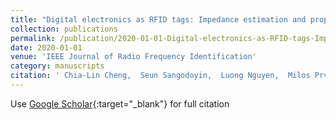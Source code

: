 ```yaml
---
title: "Digital electronics as RFID tags: Impedance estimation and propagation characterization at 26.5 GHz and 300 GHz"
collection: publications
permalink: /publication/2020-01-01-Digital-electronics-as-RFID-tags-Impedance-estimation-and-propagation-characterization-at-265-GHz-and-300-GHz
date: 2020-01-01
venue: 'IEEE Journal of Radio Frequency Identification'
category: manuscripts
citation: ' Chia-Lin Cheng,  Seun Sangodoyin,  Luong Nguyen,  Milos Prvulovic,  Alenka Zaji{\&apos;c}, &quot;Digital electronics as RFID tags: Impedance estimation and propagation characterization at 26.5 GHz and 300 GHz.&quot; IEEE Journal of Radio Frequency Identification, 2020.'
---
```

Use [Google Scholar](https://scholar.google.com/scholar?q=Digital+electronics+as+RFID+tags:+Impedance+estimation+and+propagation+characterization+at+26.5+GHz+and+300+GHz){:target="_blank"} for full citation